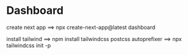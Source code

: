 # Dashboard
create next app ==> npx create-next-app@latest dashboard

install tailwind ==> npm install tailwindcss postcss autoprefixer
                ==> npx tailwindcss init -p


